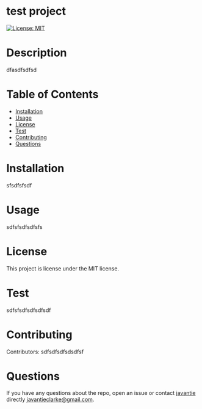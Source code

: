 
# test project
[![License: MIT](https://img.shields.io/badge/License-MIT-yellow.svg)](https://opensource.org/licenses/MIT)
# Description
dfasdfsdfsd
# Table of Contents 
* [Installation](#installation)
* [Usage](#usage)
* [License](#license)
* [Test](#test)
* [Contributing](#contributing)
* [Questions](#questions)
# Installation
sfsdfsfsdf
# Usage
​sdfsfsdfsdfsfs
# License
  This project is license under the  MIT license.
# Test
sdfsfsdfsdfsdfsdf
# Contributing
​Contributors: sdfsdfsdfsdsdfsf
# Questions
If you have any questions about the repo, open an issue or contact [javantie](https://github.com/javantie) directly [javantieclarke@gmail.com](mailto:javantieclarke@gmail.com).
